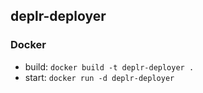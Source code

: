 ## deplr-deployer

### Docker
  - build: `docker build -t deplr-deployer .`
  - start: `docker run -d deplr-deployer`